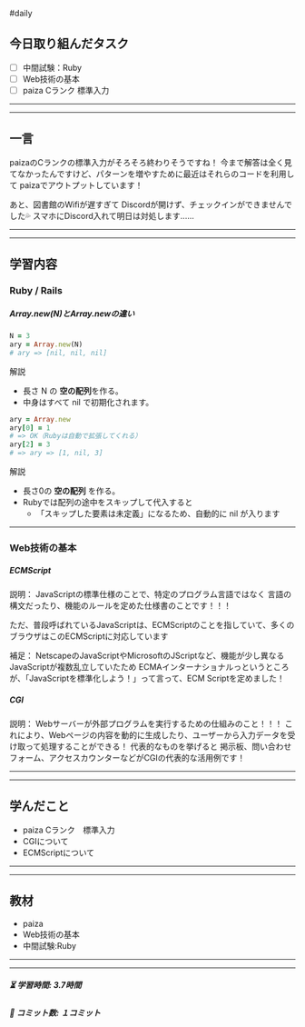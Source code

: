 #daily

## 今日取り組んだタスク

- [ ] 中間試験：Ruby
- [ ] Web技術の基本
- [ ] paiza Cランク 標準入力

---
---
## 一言

paizaのCランクの標準入力がそろそろ終わりそうですね！
今まで解答は全く見てなかったんですけど、パターンを増やすために最近はそれらのコードを利用して
paizaでアウトプットしています！

あと、図書館のWifiが遅すぎて
Discordが開けず、チェックインができませんでした💦
スマホにDiscord入れて明日は対処します......

---
---
## 学習内容
### Ruby / Rails

##### Array.new(N)とArray.newの違い

```ruby
N = 3
ary = Array.new(N)
# ary => [nil, nil, nil]
```

解説
- 長さ N の **空の配列**を作る。
- 中身はすべて nil で初期化されます。


```ruby
ary = Array.new
ary[0] = 1
# => OK（Rubyは自動で拡張してくれる）
ary[2] = 3
# => ary => [1, nil, 3]
```

解説
- 長さ0の **空の配列** を作る。
- Rubyでは配列の途中をスキップして代入すると
	- 「スキップした要素は未定義」になるため、自動的に nil が入ります


---
### Web技術の基本

##### ECMScript

説明：
JavaScriptの標準仕様のことで、特定のプログラム言語ではなく
言語の構文だったり、機能のルールを定めた仕様書のことです！！！

ただ、普段呼ばれているJavaScriptは、ECMScriptのことを指していて、多くのブラウザはこのECMScriptに対応しています

補足：
NetscapeのJavaScriptやMicrosoftのJScriptなど、機能が少し異なるJavaScriptが複数乱立していたため
ECMAインターナショナルっというところが、「JavaScriptを標準化しよう！」って言って、ECM Scriptを定めました！


##### CGI

説明：
Webサーバーが外部プログラムを実行するための仕組みのこと！！！
これにより、Webページの内容を動的に生成したり、ユーザーから入力データを受け取って処理することができる！
代表的なものを挙げると
掲示板、問い合わせフォーム、アクセスカウンターなどがCGIの代表的な活用例です！




---
---
## 学んだこと

- paiza Cランク　標準入力
- CGIについて
-  ECMScriptについて
---
---
## 教材

- paiza
- Web技術の基本
- 中間試験:Ruby

---
---
##### ⏳ 学習時間: 3.7時間  
##### 🌱 コミット数: １コミット